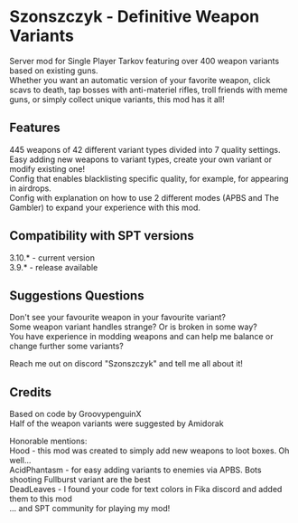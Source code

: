 # Szonszczyk - Definitive Weapon Variants

Server mod for Single Player Tarkov featuring over 400 weapon variants based on existing guns.  
Whether you want an automatic version of your favorite weapon, click scavs to death, tap bosses with anti-materiel rifles, troll friends with meme guns, or simply collect unique variants, this mod has it all!

## Features

445 weapons of 42 different variant types divided into 7 quality settings.  
Easy adding new weapons to variant types, create your own variant or modify existing one!  
Config that enables blacklisting specific quality, for example, for appearing in airdrops.  
Config with explanation on how to use 2 different modes (APBS and The Gambler) to expand your experience with this mod.

## Compatibility with SPT versions

3.10.* - current version  
3.9.* - release available

## Suggestions Questions

Don't see your favourite weapon in your favourite variant?   
Some weapon variant handles strange? Or is broken in some way?  
You have experience in modding weapons and can help me balance or change further some variants?

Reach me out on discord "Szonszczyk" and tell me all about it!

## Credits

Based on code by GroovypenguinX  
Half of the weapon variants were suggested by Amidorak

Honorable mentions:  
Hood - this mod was created to simply add new weapons to loot boxes. Oh well...  
AcidPhantasm - for easy adding variants to enemies via APBS. Bots shooting Fullburst variant are the best  
DeadLeaves - I found your code for text colors in Fika discord and added them to this mod  
... and SPT community for playing my mod!